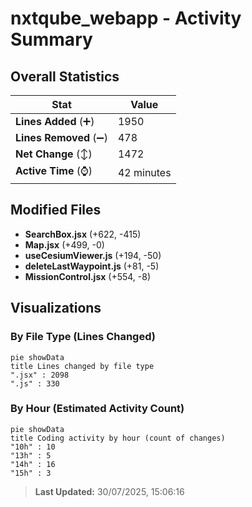 # nxtqube_webapp - Activity Summary 

## Overall Statistics

| Stat                   | Value                                                             |
| ---------------------- | ----------------------------------------------------------------- |
| **Lines Added** (➕)   | 1950                                          |
| **Lines Removed** (➖) | 478                                        |
| **Net Change** (↕)    | 1472                |
| **Active Time** (⌚)   | 42 minutes |


## Modified Files
- **SearchBox.jsx** (+622, -415)
- **Map.jsx** (+499, -0)
- **useCesiumViewer.js** (+194, -50)
- **deleteLastWaypoint.js** (+81, -5)
- **MissionControl.jsx** (+554, -8)

## Visualizations

### By File Type (Lines Changed)

```mermaid
pie showData
title Lines changed by file type
".jsx" : 2098
".js" : 330
```

### By Hour (Estimated Activity Count)

```mermaid
pie showData
title Coding activity by hour (count of changes)
"10h" : 10
"13h" : 5
"14h" : 16
"15h" : 3
```


> **Last Updated:** 30/07/2025, 15:06:16